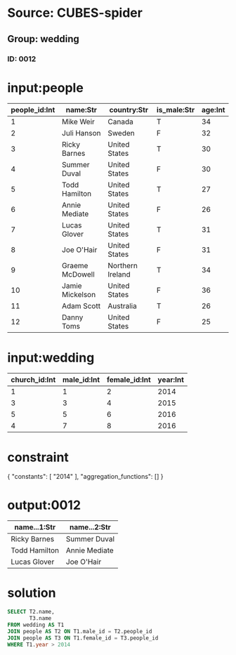 # Source: CUBES-spider
## Group: wedding
### ID: 0012

# input:people

| people_id:Int | name:Str | country:Str | is_male:Str | age:Int |
|---|---|---|---|---|
| 1 | Mike Weir | Canada | T | 34 |
| 2 | Juli Hanson | Sweden | F | 32 |
| 3 | Ricky Barnes | United States | T | 30 |
| 4 | Summer Duval | United States | F | 30 |
| 5 | Todd Hamilton | United States | T | 27 |
| 6 | Annie Mediate | United States | F | 26 |
| 7 | Lucas Glover | United States | T | 31 |
| 8 | Joe O'Hair | United States | F | 31 |
| 9 | Graeme McDowell | Northern Ireland | T | 34 |
| 10 | Jamie Mickelson | United States | F | 36 |
| 11 | Adam Scott | Australia | T | 26 |
| 12 | Danny Toms | United States | F | 25 |

# input:wedding

| church_id:Int | male_id:Int | female_id:Int | year:Int |
|---|---|---|---|
| 1 | 1 | 2 | 2014 |
| 3 | 3 | 4 | 2015 |
| 5 | 5 | 6 | 2016 |
| 4 | 7 | 8 | 2016 |

# constraint

{
  "constants": [
    "2014"
  ],
  "aggregation_functions": []
}

# output:0012

| name...1:Str | name...2:Str |
|---|---|
| Ricky Barnes | Summer Duval |
| Todd Hamilton | Annie Mediate |
| Lucas Glover | Joe O'Hair |

# solution

```sql
SELECT T2.name,
       T3.name
FROM wedding AS T1
JOIN people AS T2 ON T1.male_id = T2.people_id
JOIN people AS T3 ON T1.female_id = T3.people_id
WHERE T1.year > 2014
```
